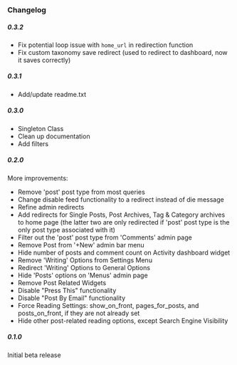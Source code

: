 ### Changelog

##### 0.3.2
- Fix potential loop issue with `home_url` in redirection function
- Fix custom taxonomy save redirect (used to redirect to dashboard, now it saves correctly)

##### 0.3.1
- Add/update readme.txt

##### 0.3.0
- Singleton Class
- Clean up documentation
- Add filters
 	
##### 0.2.0
More improvements:

- Remove 'post' post type from most queries
- Change disable feed functionality to a redirect instead of die message
- Refine admin redirects
- Add redirects for Single Posts, Post Archives, Tag & Category archives to home page (the latter two are only redirected if 'post' post type is the only post type associated with it)
- Filter out the 'post' post type from 'Comments' admin page
- Remove Post from '+New' admin bar menu
- Hide number of posts and comment count on Activity dashboard widget
- Remove 'Writing' Options from Settings Menu
- Redirect 'Writing' Options to General Options
- Hide 'Posts' options on 'Menus' admin page
- Remove Post Related Widgets
- Disable "Press This" functionality
- Disable "Post By Email" functionality
- Force Reading Settings: show_on_front, pages_for_posts, and posts_on_front, if they are not already set
- Hide other post-related reading options, except Search Engine Visibility

##### 0.1.0
Initial beta release
